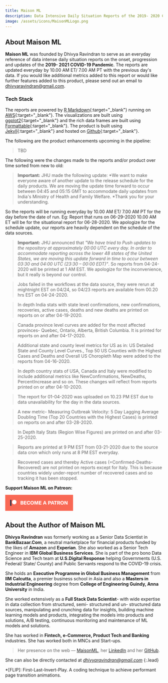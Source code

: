 ```yaml
---
title: Maison ML
description: Data Intensive Daily Situation Reports of the 2019- 2020 COVID-19 Pandemic
image: /assets/icons/MaisonMLLogo.png
---
```


## About Maison ML

**Maison ML** was founded by Dhivya Ravindran to serve as an everyday reference of data intense daily situation reports on the onset, progression and updates of the **2019- 2021 COVID-19 Pandemic**. The reports are updated everyday by 10.00 AM ET/ 7.00 AM PT with the previous day's data. If you would like additional metrics added to this report or would like further features added to this product, please send out an email to dhivyaravindran@gmail.com. 
<br>

### Tech Stack

The reports are powered by [R Markdown](https://rmarkdown.rstudio.com/){:target="_blank"} running on [AWS](https://aws.amazon.com/ec2/){:target="_blank"}. The visualizations are built using [ggplot2](https://ggplot2.tidyverse.org/){:target="_blank"} and the rich data frames are built using [Formattable](http://renkun-ken.github.io/formattable/){:target="_blank"}. The product is built using [Jekyll](https://jekyllrb.com/){:target="_blank"} and hosted on [Github](https://github.com/){:target="_blank"}.

The following are the product enhancements upcoming in the pipeline:

> TBD

The following were the changes made to the reports and/or product over time sorted from new to old:

> **Important:** JHU made the following update: *We want to make everyone aware of another update to the release schedule for the daily products.
We are moving the update time forward to occur between 04:45 and 05:15 GMT to accommodate daily updates from India's Ministry of Health and Family Welfare. *Thank you for your understanding.

So the reports will be running everyday by 10.00 AM ET/ 7.00 AM PT for the day before the date of run. Eg: Report that runs on 06-29-2020 10.00 AM ET will be for the situational report for 06-28-2020. We apologize for the schedule update, our reports are heavily dependent on the schedule of the data sources.  

> **Important:** JHU announced that *"We have tried to Push updates to the repository at approximately 00:00 UTC every day. In order to accommodate reporting across the lower 48 states of the United States, we are moving this update forward in time to occur between 03:30 and 04:00 UTC (23:30 – 00:00 EDT)"*. So reports from 04-24-2020 will be printed at 1 AM EST. We apologize for the inconvenience, but it really is beyond our control.

> Jobs failed in the workflows at the data source, they were rerun at mightnight EST on 04/24, so 04/23 reports are available from 00.20 hrs EST on 04-24-2020.

> In depth India stats with state level confirmations, new confirmations, recoveries, active cases, deaths and new deaths are printed on reports on or after 04-19-2020. 

> Canada province level curves are added for the most affected provinces- Quebec, Ontario, Alberta, British Columbia. It is printed for reports on and after 04-17-2020.

> Additional state and county level metrics for US as in: US Detailed State and County Level Curves., Top 50 US Counties with the Highest Cases and Deaths and Overall US Choropleth Map were added to the reports from 04-16-2020.

> In depth country stats of USA, Canada and Italy were modified to include additional metrics like NewConfirmations, NewDeaths, PercentIncrease and so on. These changes will reflect from reports printed on or after 04-10-2020.

> The report for 01-04-2020 was uploaded on 10.23 PM EST due to data unavailability for the day in the data sources.

> A new metric- Measuring Outbreak Velocity: 5 Day Lagging Average Doubling Time (Top 20 Countries with the Highest Cases) is printed on reports on and after 03-28-2020.

> In Depth Italy Stats (Region Wise Figures) are printed on and after 03-25-2020.

> Reports are printed at 9 PM EST from 03-21-2020 due to the source data cron which only runs at 8 PM EST everyday.

> Recovered cases and thereby Active cases (=Confirmed-Deaths-Recovered) are not printed on reports except for Italy. This is because countries widely under-report number of recovered cases and so tracking it has been stopped.

**Support Maison ML on Patreon:**

<a href="https://www.patreon.com/maisonml" rel="Become a Patron">![Patreon Link](/assets/img/patreon1.png)</a>

## About the Author of Maison ML

**Dhivya Ravindran** was formerly working as a Senior Data Scientist in **BankBazaar.Com**, a neutral marketplace for financial products funded by the likes of **Amazon** and **Experian**. She also worked as a Senior Tech Engineer in **IBM Global Business Services**. She is part of the pro bono Data Science and Tech team at **U.S.Digital Response** helping Governments (U.S. Federal/ State/ County) and Public Servants respond to the COVID-19 crisis.   

She holds an **Executive Programme in Global Business Management** from **IIM Calcutta**, a premier business school in Asia and also a **Masters in Industrial Engineering** degree from **College of Engineering Guindy, Anna University** in India.

She worked extensively as a **Full Stack Data Scientist**- with wide expertise in data collection from structured, semi- structured and un- structured data sources, manipulating and crunching data for insights, building machine learning models and products, integrating the models into products and solutions, A/B testing, continuous monitoring and maintenance of ML models and solutions.

She has worked in **Fintech, e-Commerce, Product Tech and Banking** industries. She has worked both in MNCs and Start-ups. 

> Her presence on the web — [MaisonML], her [LinkedIn] and her [GitHub].

She can also be directly contacted at *dhivyaravindran@gmail.com*
{:.lead}

[MaisonML]: https://maisonml.github.io/
[LinkedIn]: https://www.linkedin.com/in/dhivyar
[GitHub]: https://github.com/dhivyar




*[FLIP]: First-Last-Invert-Play. A coding technique to achieve performant page transition animations.
